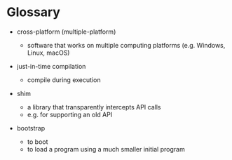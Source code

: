 # Glossary

- cross-platform (multiple-platform)
  - software that works on multiple computing platforms (e.g. Windows, Linux, macOS)

- just-in-time compilation
  - compile during execution
 
 - shim
   - a library that transparently intercepts API calls
   - e.g. for supporting an old API

- bootstrap
  - to boot
  - to load a program using a much smaller initial program